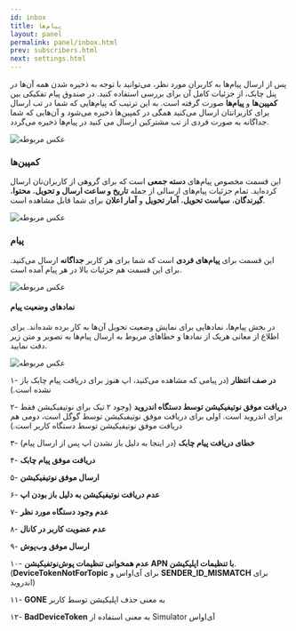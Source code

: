 ```yaml
---
id: inbox
title: پیام‌ها
layout: panel
permalink: panel/inbox.html
prev: subscribers.html
next: settings.html
---
```


پس از ارسال پیام‌ها به کاربران مورد نظر، می‌توانید با توجه به ذخیره شدن همه آن‌ها در پنل چابک، از جزئیات کامل آن برای بررسی استفاده کنید. در صندوق پیام تفکیکی بین **کمپین‌ها** و **پیام‌ها** صورت گرفته است. به این ترتیب که پیام‌هایی که شما در تب ارسال برای کاربرانتان ارسال می‌کنید همگی در کمپین‌ها ذخیره می‌شود و آن‌هایی که شما جداگانه به صورت فردی از تب مشترکین ارسال می‌ کنید در پیام‌ها ذخیره می‌گردد.

![عکس مربوطه](http://uupload.ir/files/d85q_inbox.png)

### کمپین‌ها

این قسمت مخصوص پیام‌های **دسته جمعی** است که برای گروهی از کاربران‌تان ارسال کرده‌اید. تمام جزئیات پیام‌های ارسالی از جمله **تاریخ و ساعت ارسال و تحویل**، **محتوا**، **گیرندگان**، **سیاست تحویل**، **آمار تحویل** و **آمار اعلان** برای شما قابل مشاهده است. 

![عکس مربوطه](http://uupload.ir/files/gxy5_messagec.png)

### پیام

این قسمت برای **پیام‌های فردی** است که شما برای هر کاربر **جداگانه** ارسال می‌کنید. برای این قسمت هم جزئیات بالا در هر پیام آمده است.

![عکس مربوطه](http://uupload.ir/files/7hvb_messageb.png)

#### نمادهای وضعیت پیام

در بخش پیام‌ها، نمادهایی برای نمایش وضعیت تحویل آن‌ها به کار برده شده‌اند. برای اطلاع از معانی هریک از نمادها و خطاهای مربوط به ارسال پیام‌ها به تصویر و متن زیر دقت نمایید.

![عکس مربوطه](http://uupload.ir/files/53c3_signs.png)

۱- **در صف انتظار** (در پیامی که مشاهده می‌کنید، اپ هنوز برای دریافت پیام چابک باز نشده است.)

۲- **دریافت موفق نوتیفیکیشن توسط دستگاه اندروید** (وجود ۲ تیک برای نوتیفیکیشن فقط برای اندروید است. اولی برای دریافت موفق نوتیفیکیشن توسط گوگل است، دومی هم دریافت موفق نوتیفیکیشن توسط دستگاه کاربر است.)

۳- **خطای دریافت پیام چابک** (در اینجا به دلیل باز نشدن اپ پس از ارسال پیام)

۴- **دریافت موفق پیام چابک**

۵- **ارسال موفق نوتیفیکیشن**

۶- **عدم دریافت نوتیفیکیشن به دلیل باز بودن اپ**

۷- **عدم وجود دستگاه مورد نظر**

۸- **عدم عضویت کاربر در کانال**

۹- **ارسال موفق وب‌پوش**

۱۰- **عدم همخوانی تنظیمات پوش‌نوتفیکیشن APN با تنظیمات اپلیکیشن**. (**DeviceTokenNotForTopic** برای آی‌اواس و **SENDER_ID_MISMATCH** 
 برای اندروید)

۱۱- **GONE** به معنی حذف اپلیکیشن توسط کاربر

۱۲- ‌‌‌‌‌‌‌**BadDeviceToken** به معنی استفاده از Simulator آی‌اواس

